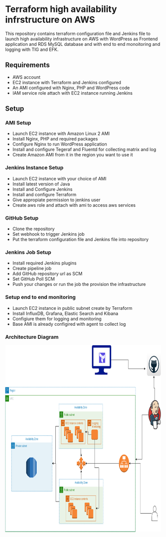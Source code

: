 # Terraform high availability infrstructure on AWS

This repository contains terraform configuration file and Jenkins file to launch high availability infrastructure on AWS with WordPress as Frontend application and RDS MySQL database and with end to end monoitoring and logging with TIG and EFK.

Requirements
------------

- AWS account
- EC2 instance with Terraform and Jenkins configured
- An AMI configured with Nginx, PHP and WordPress code
- IAM service role attach with EC2 instance running Jenkins

Setup
------------

### AMI Setup

- Launch EC2 instance with Amazon Linux 2 AMI
- Install Nginx, PHP and required packages
- Configure Nginx to run WordPress application
- Install and configure Tegeraf and Fluentd for collecting matrix and log
- Create Amazon AMI from it in the region you want to use it

### Jenkins Instance Setup

- Launch EC2 instance with your choice of AMI
- Install latest version of Java
- Install and Configure Jenkins
- Install and configure Terraform
- Give appropiate permission to jenkins user
- Create aws role and attach with ami to access aws services

### GitHub Setup

- Clone the repository
- Set webhook to trigger Jenkins job
- Put the terraform configuration file and Jenkins file into repository

### Jenkins Job Setup

- Install required Jenkins plugins
- Create pipeline job
- Add GitHub repository url as SCM
- Set GitHub Poll SCM
- Push your changes or run the job the provision the infrastructure

### Setup end to end monitoring

- Launch EC2 instance in public subnet create by Terraform
- Install InfluxDB, Grafana, Elastic Search and Kibana
- Configiure them for logging and monitoring
- Base AMI is already configired with agent to collect log

### Architecture Diagram

<img src="./architecture.png" alt="Architecture Diagram" width="500" height="600">
